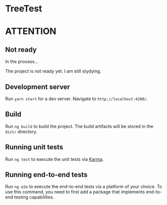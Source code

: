# TreeTest

# ATTENTION
## Not ready
In the process...

The project is not ready yet. I am still stydying.

## Development server

Run `yarn start` for a dev server.
Navigate to `http://localhost:4200/`.

## Build

Run `ng build` to build the project.
The build artifacts will be stored in the `dist/` directory.

## Running unit tests

Run `ng test` to execute the unit tests via [Karma](https://karma-runner.github.io).

## Running end-to-end tests

Run `ng e2e` to execute the end-to-end tests via a platform of your choice. To use this command, you need to first add a package that implements end-to-end testing capabilities.
